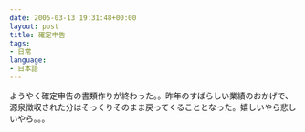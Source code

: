 ```yaml
---
date: 2005-03-13 19:31:48+00:00
layout: post
title: 確定申告
tags:
- 日常
language:
- 日本語
---
```


ようやく確定申告の書類作りが終わった。。昨年のすばらしい業績のおかげで、源泉徴収された分はそっくりそのまま戻ってくることとなった。嬉しいやら悲しいやら。。。
